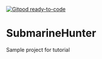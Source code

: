 [![Gitpod ready-to-code](https://img.shields.io/badge/Gitpod-ready--to--code-blue?logo=gitpod)](https://gitpod.io/#https://github.com/Golden-Fam-Dev/SubmarineHunter)

# SubmarineHunter
Sample project for tutorial
